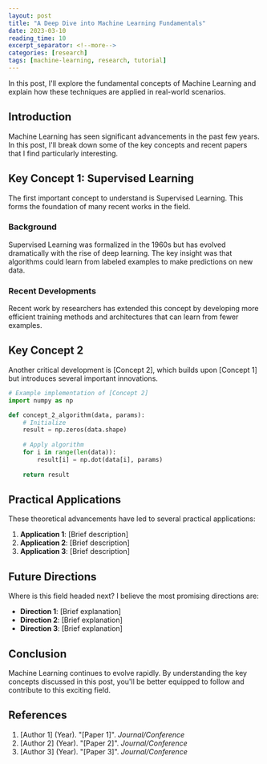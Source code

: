 ```yaml
---
layout: post
title: "A Deep Dive into Machine Learning Fundamentals"
date: 2023-03-10
reading_time: 10
excerpt_separator: <!--more-->
categories: [research]
tags: [machine-learning, research, tutorial]
---
```


In this post, I'll explore the fundamental concepts of Machine Learning and explain how these techniques are applied in real-world scenarios.

<!--more-->

## Introduction

Machine Learning has seen significant advancements in the past few years. In this post, I'll break down some of the key concepts and recent papers that I find particularly interesting.

## Key Concept 1: Supervised Learning

The first important concept to understand is Supervised Learning. This forms the foundation of many recent works in the field.

### Background

Supervised Learning was formalized in the 1960s but has evolved dramatically with the rise of deep learning. The key insight was that algorithms could learn from labeled examples to make predictions on new data.

### Recent Developments

Recent work by researchers has extended this concept by developing more efficient training methods and architectures that can learn from fewer examples.

## Key Concept 2

Another critical development is [Concept 2], which builds upon [Concept 1] but introduces several important innovations.

```python
# Example implementation of [Concept 2]
import numpy as np

def concept_2_algorithm(data, params):
    # Initialize
    result = np.zeros(data.shape)
    
    # Apply algorithm
    for i in range(len(data)):
        result[i] = np.dot(data[i], params)
        
    return result
```

## Practical Applications

These theoretical advancements have led to several practical applications:

1. **Application 1**: [Brief description]
2. **Application 2**: [Brief description]
3. **Application 3**: [Brief description]

## Future Directions

Where is this field headed next? I believe the most promising directions are:

- **Direction 1**: [Brief explanation]
- **Direction 2**: [Brief explanation]
- **Direction 3**: [Brief explanation]

## Conclusion

Machine Learning continues to evolve rapidly. By understanding the key concepts discussed in this post, you'll be better equipped to follow and contribute to this exciting field.

## References

1. [Author 1] (Year). "[Paper 1]". *Journal/Conference*
2. [Author 2] (Year). "[Paper 2]". *Journal/Conference*
3. [Author 3] (Year). "[Paper 3]". *Journal/Conference* 